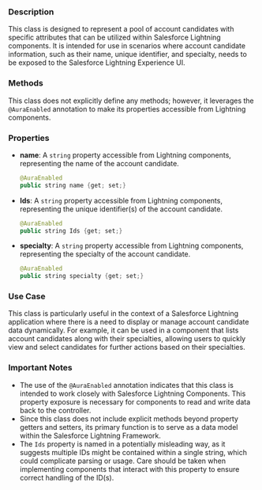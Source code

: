 ### Description
This class is designed to represent a pool of account candidates with specific attributes that can be utilized within Salesforce Lightning components. It is intended for use in scenarios where account candidate information, such as their name, unique identifier, and specialty, needs to be exposed to the Salesforce Lightning Experience UI.

### Methods
This class does not explicitly define any methods; however, it leverages the `@AuraEnabled` annotation to make its properties accessible from Lightning components.

### Properties
- **name**: A `string` property accessible from Lightning components, representing the name of the account candidate.
  ```java
  @AuraEnabled
  public string name {get; set;}
  ```
- **Ids**: A `string` property accessible from Lightning components, representing the unique identifier(s) of the account candidate.
  ```java
  @AuraEnabled
  public string Ids {get; set;}
  ```
- **specialty**: A `string` property accessible from Lightning components, representing the specialty of the account candidate.
  ```java
  @AuraEnabled
  public string specialty {get; set;}
  ```

### Use Case
This class is particularly useful in the context of a Salesforce Lightning application where there is a need to display or manage account candidate data dynamically. For example, it can be used in a component that lists account candidates along with their specialties, allowing users to quickly view and select candidates for further actions based on their specialties.

### Important Notes
- The use of the `@AuraEnabled` annotation indicates that this class is intended to work closely with Salesforce Lightning Components. This property exposure is necessary for components to read and write data back to the controller.
- Since this class does not include explicit methods beyond property getters and setters, its primary function is to serve as a data model within the Salesforce Lightning Framework.
- The `Ids` property is named in a potentially misleading way, as it suggests multiple IDs might be contained within a single string, which could complicate parsing or usage. Care should be taken when implementing components that interact with this property to ensure correct handling of the ID(s).
